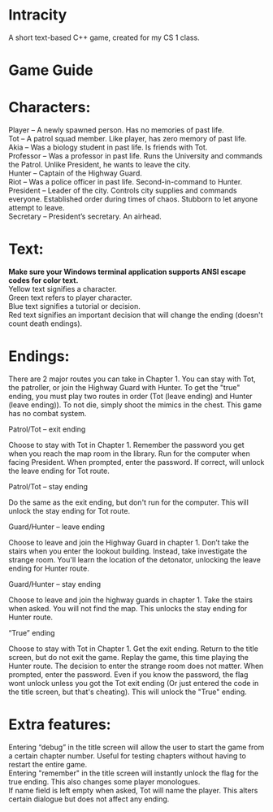 # Intracity
A short text-based C++ game, created for my CS 1 class.

# Game Guide
# Characters:
Player – A newly spawned person. Has no memories of past life. \
Tot – A patrol squad member. Like player, has zero memory of past life.\
Akia – Was a biology student in past life. Is friends with Tot.\
Professor – Was a professor in past life. Runs the University and commands the Patrol. Unlike President, he wants to leave the city.\
Hunter – Captain of the Highway Guard.\
Riot – Was a police officer in past life. Second-in-command to Hunter.\
President – Leader of the city. Controls city supplies and commands everyone. Established order during times of chaos. Stubborn to let anyone attempt to leave.\
Secretary – President’s secretary. An airhead.

# Text:
**Make sure your Windows terminal application supports ANSI escape codes for color text.**\
Yellow text signifies a character.\
Green text refers to player character. \
Blue text signifies a tutorial or decision. \
Red text signifies an important decision that will change the ending (doesn't count death endings).

# Endings:
There are 2 major routes you can take in Chapter 1. You can stay with Tot, the patroller, or join the Highway Guard with Hunter. To get the "true" ending, you must play two routes in order (Tot (leave ending) and Hunter (leave ending)). To not die, simply shoot the mimics in the chest. This game has no combat system.

Patrol/Tot – exit ending

Choose to stay with Tot in Chapter 1. Remember the password you get when you reach the map room in the library. Run for the computer when facing President. When prompted, enter the password. If correct, will unlock the leave ending for Tot route.

Patrol/Tot – stay ending

Do the same as the exit ending, but don't run for the computer. This will unlock the stay ending for Tot route.

Guard/Hunter – leave ending

Choose to leave and join the Highway Guard in chapter 1. Don’t take the stairs when you enter the lookout building. Instead, take investigate the strange room. You'll learn the location of the detonator, unlocking the leave ending for Hunter route.

Guard/Hunter – stay ending

Choose to leave and join the highway guards in chapter 1. Take the stairs when asked. You will not find the map. This unlocks the stay ending for Hunter route.

“True” ending

Choose to stay with Tot in Chapter 1. Get the exit ending. Return to the title screen, but do not exit the game. Replay the game, this time playing the Hunter route. The decision to enter the strange room does not matter. When prompted, enter the password. Even if you know the password, the flag wont unlock unless you got the Tot exit ending (Or just entered the code in the title screen, but that's cheating). This will unlock the "True" ending.

# Extra features:
Entering “debug” in the title screen will allow the user to start the game from a certain chapter number. Useful for testing chapters without having to restart the entire game.\
Entering "remember" in the title screen will instantly unlock the flag for the true ending. This also changes some player monologues.\
If name field is left empty when asked, Tot will name the player. This alters certain dialogue but does not affect any ending.
